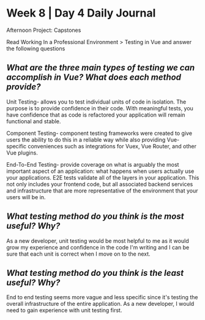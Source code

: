 # Week 8 | Day 4 Daily Journal

Afternoon Project: Capstones

Read Working In a Professional Environment > Testing in Vue and answer the following questions

## *What are the three main types of testing we can accomplish in Vue? What does each method provide?*
Unit Testing- allows you to test individual units of code in isolation. The purpose is to provide confidence in their code. With meaningful tests, you have confidence that as code is refactored your application will remain functional and stable.

Component Testing- component testing frameworks were created to give users the ability to do this in a reliable way while also providing Vue-specific conveniences such as integrations for Vuex, Vue Router, and other Vue plugins.

End-To-End Testing- provide coverage on what is arguably the most important aspect of an application: what happens when users actually use your applications. E2E tests validate all of the layers in your application. This not only includes your frontend code, but all associated backend services and infrastructure that are more representative of the environment that your users will be in.

## *What testing method do you think is the most useful? Why?*
As a new developer, unit testing would be most helpful to me as it would grow my experience and confidence in the code I'm writing and I can be sure that each unit is correct when I move on to the next.

## *What testing method do you think is the least useful? Why?*
End to end testing seems more vague and less specific since it's testing the overall infrastructure of the entire application. As a new developer, I would need to gain experience with unit testing first.





